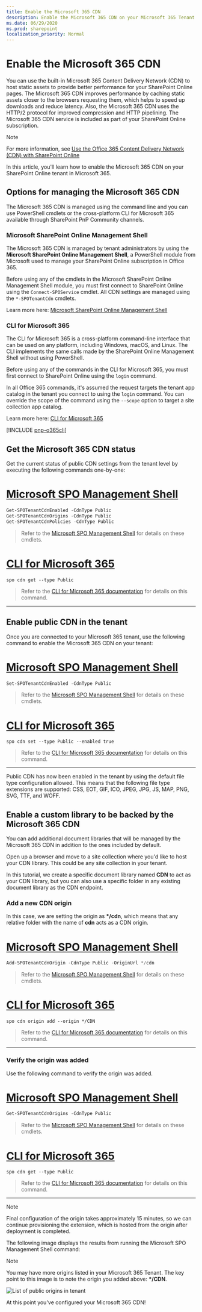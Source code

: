 ```yaml
---
title: Enable the Microsoft 365 CDN
description: Enable the Microsoft 365 CDN on your Microsoft 365 Tenant
ms.date: 06/29/2020
ms.prod: sharepoint
localization_priority: Normal
---
```


# Enable the Microsoft 365 CDN

You can use the built-in Microsoft 365 Content Delivery Network (CDN) to host static assets to provide better performance for your SharePoint Online pages. The Microsoft 365 CDN improves performance by caching static assets closer to the browsers requesting them, which helps to speed up downloads and reduce latency. Also, the Microsoft 365 CDN uses the HTTP/2 protocol for improved compression and HTTP pipelining. The Microsoft 365 CDN service is included as part of your SharePoint Online subscription.

> [!NOTE]
> For more information, see [Use the Office 365 Content Delivery Network (CDN) with SharePoint Online](/office365/enterprise/use-office-365-cdn-with-spo)

In this article, you'll learn how to enable the Microsoft 365 CDN on your SharePoint Online tenant in Microsoft 365.

## Options for managing the Microsoft 365 CDN

The Microsoft 365 CDN is managed using the command line and you can use PowerShell cmdlets or the cross-platform CLI for Microsoft 365 available through SharePoint PnP Community channels.

### Microsoft SharePoint Online Management Shell

The Microsoft 365 CDN is managed by tenant administrators by using the **Microsoft SharePoint Online Management Shell**, a PowerShell module from Microsoft used to manage your SharePoint Online subscription in Office 365.

Before using any of the cmdlets in the Microsoft SharePoint Online Management Shell module, you must first connect to SharePoint Online using the `Connect-SPOService` cmdlet. All CDN settings are managed using the `*-SPOTenantCdn` cmdlets.

Learn more here: [Microsoft SharePoint Online Management Shell](https://technet.microsoft.com/library/fp161372.aspx)

### CLI for Microsoft 365

The CLI for Microsoft 365 is a cross-platform command-line interface that can be used on any platform, including Windows, macOS, and Linux. The CLI implements the same calls made by the SharePoint Online Management Shell without using PowerShell.

Before using any of the commands in the CLI for Microsoft 365, you must first connect to SharePoint Online using the `login` command.

In all Office 365 commands, it's assumed the request targets the tenant app catalog in the tenant you connect to using the `login` command. You can override the scope of the command using the `--scope` option to target a site collection app catalog.

Learn more here: [CLI for Microsoft 365](https://pnp.github.io/cli-microsoft365?utm_source=msft_docs&utm_medium=page&utm_campaign=Use+SharePoint+Online+tenant+properties)

[!INCLUDE [pnp-o365cli](../../includes/snippets/open-source/pnp-o365cli.md)]

## Get the Microsoft 365 CDN status

Get the current status of public CDN settings from the tenant level by executing the following commands one-by-one:

# [Microsoft SPO Management Shell](#tab/msposh)

```powershell
Get-SPOTenantCdnEnabled -CdnType Public
Get-SPOTenantCdnOrigins -CdnType Public
Get-SPOTenantCdnPolicies -CdnType Public
```

> Refer to the [Microsoft SPO Management Shell](/powershell/module/sharepoint-online) for details on these cmdlets.

# [CLI for Microsoft 365](#tab/o365cli)

```console
spo cdn get --type Public
```

> Refer to the [CLI for Microsoft 365 documentation](https://pnp.github.io/cli-microsoft365/cmd/spo/cdn/cdn-get/?utm_source=msft_docs&utm_medium=page&utm_campaign=Enable+the+Microsoft+365+CDN) for details on this command.

---

## Enable public CDN in the tenant

Once you are connected to your Microsoft 365 tenant, use the following command to enable the Microsoft 365 CDN on your tenant:

# [Microsoft SPO Management Shell](#tab/msposh)

```powershell
Set-SPOTenantCdnEnabled -CdnType Public
```

> Refer to the [Microsoft SPO Management Shell](/powershell/module/sharepoint-online) for details on these cmdlets.

# [CLI for Microsoft 365](#tab/o365cli)

```console
spo cdn set --type Public --enabled true
```

> Refer to the [CLI for Microsoft 365 documentation](https://pnp.github.io/cli-microsoft365/cmd/spo/cdn/cdn-set/?utm_source=msft_docs&utm_medium=page&utm_campaign=Enable+the+Microsoft+365+CDN) for details on this command.

---

Public CDN has now been enabled in the tenant by using the default file type configuration allowed. This means that the following file type extensions are supported: CSS, EOT, GIF, ICO, JPEG, JPG, JS, MAP, PNG, SVG, TTF, and WOFF.

## Enable a custom library to be backed by the Microsoft 365 CDN

You can add additional document libraries that will be managed by the Microsoft 365 CDN in addition to the ones included by default.

Open up a browser and move to a site collection where you'd like to host your CDN library. This could be any site collection in your tenant.

In this tutorial, we create a specific document library named **CDN** to act as your CDN library, but you can also use a specific folder in any existing document library as the CDN endpoint.

### Add a new CDN origin

In this case, we are setting the origin as **\*/cdn**, which means that any relative folder with the name of **cdn** acts as a CDN origin.

# [Microsoft SPO Management Shell](#tab/msposh)

```powershell
Add-SPOTenantCdnOrigin -CdnType Public -OriginUrl */cdn
```

> Refer to the [Microsoft SPO Management Shell](/powershell/module/sharepoint-online) for details on these cmdlets.

# [CLI for Microsoft 365](#tab/o365cli)

```console
spo cdn origin add --origin */CDN
```

> Refer to the [CLI for Microsoft 365 documentation](https://pnp.github.io/cli-microsoft365/cmd/spo/cdn/cdn-origin-add/?utm_source=msft_docs&utm_medium=page&utm_campaign=Enable+the+Microsoft+365+CDN) for details on this command.

---

### Verify the origin was added

Use the following command to verify the origin was added.

# [Microsoft SPO Management Shell](#tab/msposh)

```powershell
Get-SPOTenantCdnOrigins -CdnType Public
```

> Refer to the [Microsoft SPO Management Shell](/powershell/module/sharepoint-online) for details on these cmdlets.

# [CLI for Microsoft 365](#tab/o365cli)

```console
spo cdn get --type Public
```

> Refer to the [CLI for Microsoft 365 documentation](https://pnp.github.io/cli-microsoft365/cmd/spo/cdn/cdn-get/?utm_source=msft_docs&utm_medium=page&utm_campaign=Enable+the+Microsoft+365+CDN) for details on this command.

---

> [!NOTE]
> Final configuration of the origin takes approximately 15 minutes, so we can continue provisioning the extension, which is hosted from the origin after deployment is completed.

The following image displays the results from running the Microsoft SPO Management Shell command:

> [!NOTE]
> You may have more origins listed in your Microsoft 365 Tenant. The key point to this image is to note the origin you added above: **\*/CDN**.

![List of public origins in tenant](../images/ext-app-cdn-origins-pending.png)

At this point you've configured your Microsoft 365 CDN!
